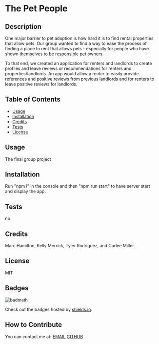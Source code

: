 # The Pet People

  ## Description
  One major barrier to pet adoption is how hard it is to find rental properties that allow pets. Our group wanted to find a way to ease the process of finding a place to rent that allows pets - especially for people who have shown themselves to be responsible pet owners. 
  
  To that end, we created an application for renters and landlords to create profiles and leave reviews or recommendations for renters and properties/landlords. An app would allow a renter to easily provide references and positive reviews from previous landlords and for renters to leave positive reviews for landlords. 

  ## Table of Contents
  - [Usage](#usage)
  - [Installation](#installation)
  - [Credits](#credits)
  - [Tests](#tests)
  - [License](#license)
   
  ## Usage
  The final group project

  ## Installation 
  Run "npm i" in the console and then "npm run start" to have server start and display the app.
  
  ## Tests
  no

  ## Credits
  Marc Hamilton, Kelly Merrick, Tyler Rodriguez, and Carlee Miller.
  
  ## License
  MIT
   
  ## Badges
  
  ![badmath](https://img.shields.io/badge/JavaScript-100%25-yellowgreen)
  
  Check out the badges hosted by [shields.io](https://shields.io/).
  
  ## How to Contribute
  
  You can contact me at:
  [EMAIL](mailto:{data.email})
  [GITHUB](https://github.com/{data.github})
